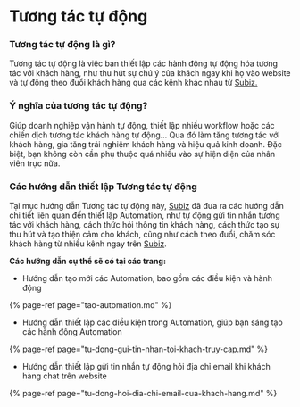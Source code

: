# Tương tác tự động

### Tương tác tự động là gì?

Tương tác tự động là việc bạn thiết lập các hành động tự động hóa tương tác với khách hàng, như thu hút sự chú ý của khách ngay khi họ vào website và tự động theo đuổi khách hàng qua các kênh khác nhau từ [Subiz.](https://subiz.com/vi/)

### Ý nghĩa của tương tác tự động?

Giúp doanh nghiệp vận hành tự động, thiết lập nhiều workflow hoặc các chiến dịch tương tác khách hàng tự động… Qua đó làm tăng tương tác với khách hàng, gia tăng trải nghiệm khách hàng và hiệu quả kinh doanh. Đặc biệt, bạn không còn cần phụ thuộc quá nhiều vào sự hiện diện của nhân viên trực nữa.

### Các hướng dẫn thiết lập Tương tác tự động

Tại mục hướng dẫn Tương tác tự động này, [Subiz](https://subiz.com/vi/) đã đưa ra các hướng dẫn chi tiết liên quan đến thiết lập Automation, như tự động gửi tin nhắn tương tác với khách hàng, cách thức hỏi thông tin khách hàng, cách thức tạo sự thu hút và tạo thiện cảm cho khách, cũng như cách theo đuổi, chăm sóc khách hàng từ nhiều kênh ngay trên [Subiz](https://subiz.com/vi/).

**Các hướng dẫn cụ thể sẽ có tại các trang:**

* Hướng dẫn tạo mới các Automation, bao gồm các điều kiện và hành động

{% page-ref page="tao-automation.md" %}

* Hướng dẫn thiết lập các điều kiện trong Automation, giúp bạn sáng tạo các hành động Automation

{% page-ref page="tu-dong-gui-tin-nhan-toi-khach-truy-cap.md" %}

* Hướng dẫn thiết lập gửi tin nhắn tự động hỏi địa chỉ email khi khách hàng chat trên website

{% page-ref page="tu-dong-hoi-dia-chi-email-cua-khach-hang.md" %}


